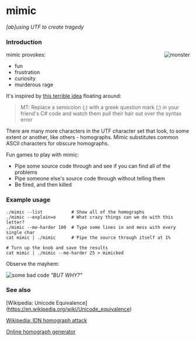 # mimic
*[ab]using UTF to create tragedy*

### Introduction

<img alt="monster" align="right"
     src="https://cloud.githubusercontent.com/assets/1236420/10557120/f1faedfe-746b-11e5-8a7b-671bd3e30691.jpg" />

mimic provokes:
- fun
- frustration
- curiosity
- murderous rage

It's inspired by [this terrible idea](https://twitter.com/peterritchie/status/534011965132120064?lang=en) floating around:

> MT: Replace a semicolon (;) with a greek question mark (;) in your friend's C# code and watch them pull their hair out over the syntax error

There are many more characters in the UTF character set that look, to some extent or another, like others -  homographs. Mimic substitutes common ASCII characters for obscure homographs.

Fun games to play with mimic:
- Pipe some source code through and see if you can find all of the problems
- Pipe someone else's source code through without telling them
- Be fired, and then killed

### Example usage

```
./mimic --list           # Show all of the homographs
./mimic --explain=o      # What crazy things can we do with this letter?
./mimic --me-harder 100  # Type some lines in and mess with every single char
cat mimic | ./mimic      # Pipe the source through itself at 1%

# Turn up the knob and save the results
cat mimic | ./mimic --me-harder 25 > mimicked
```

Observe the mayhem:

<img alt="some bad code"
     src="https://cloud.githubusercontent.com/assets/1236420/10557275/fe460966-7472-11e5-9929-7d5e54c8f26a.png" />
*"BUT WHY?"*

### See also

[Wikipedia: Unicode Equivalence] (https://en.wikipedia.org/wiki/Unicode_equivalence)

[Wikipedia: IDN homograph attack](https://en.wikipedia.org/wiki/IDN_homograph_attack)

[Online homograph generator](http://www.irongeek.com/homoglyph-attack-generator.php)
